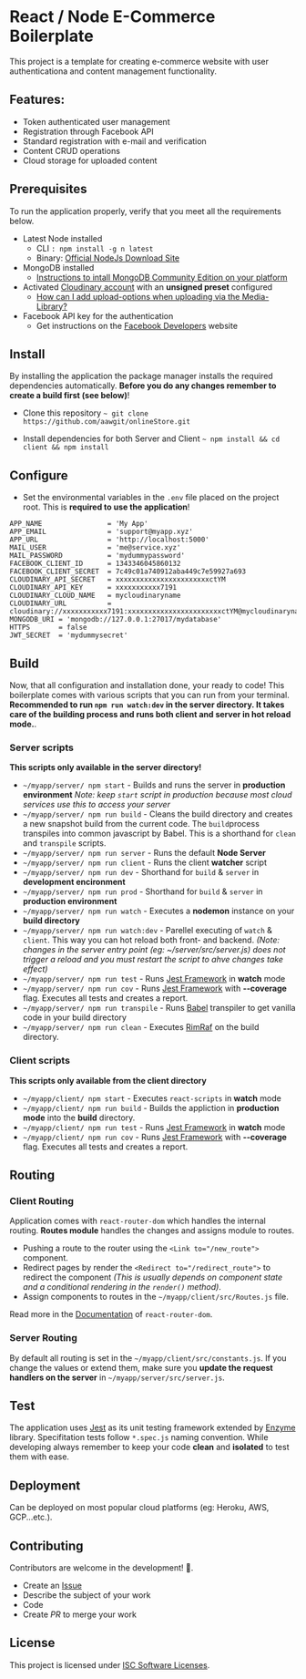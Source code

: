 # React / Node E-Commerce Boilerplate

This project is a template for creating e-commerce website with user authenticationa and content management functionality.

## Features:

- Token authenticated user management
- Registration through Facebook API
- Standard registration with e-mail and verification
- Content CRUD operations
- Cloud storage for uploaded content

## Prerequisites

To run the application properly, verify that you meet all the requirements below.

- Latest Node installed
  - CLI `: npm install -g n latest`
  - Binary: [Official NodeJs Download Site](https://nodejs.org/en/download/)
- MongoDB installed
  - [Instructions to intall MongoDB Community Edition on your platform](https://docs.mongodb.com/manual/administration/install-community/)
- Activated [Cloudinary account](https://cloudinary.com/users/register/free) with an **unsigned preset** configured
  - [How can I add upload-options when uploading via the Media-Library?](https://support.cloudinary.com/hc/en-us/articles/208097215-How-can-I-add-upload-options-when-uploading-via-the-Media-Library-)
- Facebook API key for the authentication
  - Get instructions on the [Facebook Developers](https://developers.facebook.com) website

## Install

By installing the application the package manager installs the required dependencies automatically. **Before you do any changes remember to create a build first (see below)**!

- Clone this repository
  `~ git clone https://github.com/aawgit/onlineStore.git`

- Install dependencies for both Server and Client
  `~ npm install && cd client && npm install`

## Configure

- Set the environmental variables in the `.env` file placed on the project root. This is **required to use the application**!

```
APP_NAME                = 'My App'
APP_EMAIL               = 'support@myapp.xyz'
APP_URL                 = 'http://localhost:5000'
MAIL_USER               = 'me@service.xyz'
MAIL_PASSWORD           = 'mydummypassword'
FACEBOOK_CLIENT_ID      = 1343346045860132
FACEBOOK_CLIENT_SECRET  = 7c49c01a740912aba449c7e59927a693
CLOUDINARY_API_SECRET   = xxxxxxxxxxxxxxxxxxxxxxxctYM
CLOUDINARY_API_KEY      = xxxxxxxxxxx7191
CLOUDINARY_CLOUD_NAME   = mycloudinaryname
CLOUDINARY_URL          = cloudinary://xxxxxxxxxxx7191:xxxxxxxxxxxxxxxxxxxxxxxctYM@mycloudinaryname
MONGODB_URI = 'mongodb://127.0.0.1:27017/mydatabase'
HTTPS       = false
JWT_SECRET  = 'mydummysecret'
```

## Build

Now, that all configuration and installation done, your ready to code! This boilerplate comes with various scripts that you can run from your terminal. **Recommended to run `npm run watch:dev` in the server directory. It takes care of the building process and runs both client and server in hot reload mode.**.

### Server scripts

**This scripts only available in the server directory!**

- `~/myapp/server/ npm start` - Builds and runs the server in **production environment** _Note: keep `start` script in production because most cloud services use this to access your server_
- `~/myapp/server/ npm run build` - Cleans the build directory and creates a new snapshot build from the current code. The `build`process transpiles into common javascript by Babel. This is a shorthand for `clean` and `transpile` scripts.
- `~/myapp/server/ npm run server` - Runs the default **Node Server**
- `~/myapp/server/ npm run client` - Runs the client **watcher** script
- `~/myapp/server/ npm run dev` - Shorthand for `build` & `server` in **development encironment**
- `~/myapp/server/ npm run prod` - Shorthand for `build` & `server` in **production environment**
- `~/myapp/server/ npm run watch` - Executes a **nodemon** instance on your **build directory**
- `~/myapp/server/ npm run watch:dev` - Parellel executing of `watch` & `client`. This way you can hot reload both front- and backend. _(Note: changes in the server entry point (eg: ~/server/src/server.js) does not trigger a reload and you must restart the script to ahve changes take effect)_
- `~/myapp/server/ npm run test` - Runs [Jest Framework](https://jestjs.io) in **watch** mode
- `~/myapp/server/ npm run cov` - Runs [Jest Framework](https://jestjs.io) with **--coverage** flag. Executes all tests and creates a report.
- `~/myapp/server/ npm run transpile` - Runs [Babel](https://babeljs.io) transpiler to get vanilla code in your build directory
- `~/myapp/server/ npm run clean` - Executes [RimRaf](https://github.com/isaacs/rimraf) on the build directory.

### Client scripts

**This scripts only available from the client directory**

- `~/myapp/client/ npm start` - Executes `react-scripts` in **watch** mode
- `~/myapp/client/ npm run build` - Builds the appliction in **production mode** into the **build** directory.
- `~/myapp/client/ npm run test` - Runs [Jest Framework](https://jestjs.io) in **watch** mode
- `~/myapp/client/ npm run cov` - Runs [Jest Framework](https://jestjs.io) with **--coverage** flag. Executes all tests and creates a report.

## Routing

### Client Routing

Application comes with `react-router-dom` which handles the internal routing. **Routes module** handles the changes and assigns module to routes.

- Pushing a route to the router using the `<Link to="/new_route">` component.
- Redirect pages by render the `<Redirect to="/redirect_route">` to redirect the component _(This is usually depends on component state and a conditional rendering in the `render()` method)_.
- Assign components to routes in the `~/myapp/client/src/Routes.js` file.

Read more in the [Documentation](https://reacttraining.com/react-router/web) of `react-router-dom`.

### Server Routing

By default all routing is set in the `~/myapp/client/src/constants.js`. If you change the values or extend them, make sure you **update the request handlers on the server** in `~/myapp/server/src/server.js`.

## Test

The application uses [Jest](https://jestjs.io) as its unit testing framework extended by [Enzyme](https://enzymejs.github.io/enzyme/) library. Specifitation tests follow `*.spec.js` naming convention. While developing always remember to keep your code **clean** and **isolated** to test them with ease.

## Deployment

Can be deployed on most popular cloud platforms (eg: Heroku, AWS, GCP...etc.).

## Contributing

Contributors are welcome in the development! :rocket:.

- Create an [Issue](https://github.com/aawgit/onlineStore/issues/new)
- Describe the subject of your work
- Code
- Create _PR_ to merge your work

## License

This project is licensed under [ISC Software Licenses](https://www.isc.org/licenses/).
